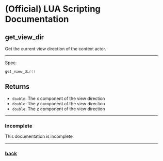 
# (Official) LUA Scripting Documentation

## get_view_dir

Get the current view direction of the context actor.

___

Spec:

```lua
get_view_dir()
```

## Returns

- `double`: The x component of the view direction
- `double`: The y component of the view direction
- `double`: The z component of the view direction

___

### Incomplete

This documentation is incomplete

___

### [back](../getters)
